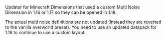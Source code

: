 Updater for Minecraft Dimensions that used a custom Multi Noise Dimension in 1.16 or 1.17 so they can be opened in 1.18.

The actual multi noise definitions are not updated (instead they are reverted to the vanilla overworld preset). You need to use an updated datapack for 1.18 to continue to use a custom layout.